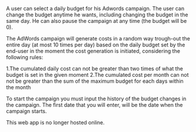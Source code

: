 A user can select a daily budget for his Adwords campaign. The user can change the budget anytime he wants, 
including changing the budget in the same day. He can also pause the campaign at any time (the budget will be 0).

The AdWords campaign will generate costs in a random way trough-out the entire day (at most 10 times per day) based on 
the daily budget set by the end-user in the moment the cost generation is initiated, considering the following rules:

1.The cumulated daily cost can not be greater than two times of what the budget is set in the given moment
2.The cumulated cost per month can not not be greater than the sum of the maximum budget for each days within the month

To start the campaign you must input the history of the budget changes in the campaign. 
The first date that you will enter, will be the date when the campaign starts.

This web app is no longer hosted online.
